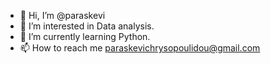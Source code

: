 - 👋 Hi, I’m @paraskevi
- 👀 I’m interested in Data analysis.
- 🌱 I’m currently learning Python.
- 📫 How to reach me paraskevichrysopoulidou@gmail.com

<!---
paraskevichrysopoulidou/paraskevichrysopoulidou is a ✨ special ✨ repository because its `README.md` (this file) appears on your GitHub profile.
You can click the Preview link to take a look at your changes.
--->
